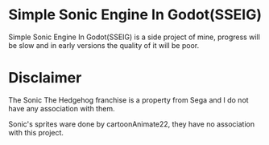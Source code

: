 # Simple Sonic Engine In Godot(SSEIG)
Simple Sonic Engine In Godot(SSEIG) is a side project of mine, progress will be slow and in early versions the quality of it will be poor.

# Disclaimer
The Sonic The Hedgehog franchise is a property from Sega and I do not have any association with them.

Sonic's sprites ware done by cartoonAnimate22, they have no association with this project.
